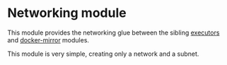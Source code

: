 # Networking module

This module provides the networking glue between the sibling [executors](https://registry.terraform.io/modules/sourcegraph/executors/google/0.0.25/submodules/executors) and [docker-mirror](https://registry.terraform.io/modules/sourcegraph/executors/google/0.0.25/submodules/docker-mirror) modules.

This module is very simple, creating only a network and a subnet.
